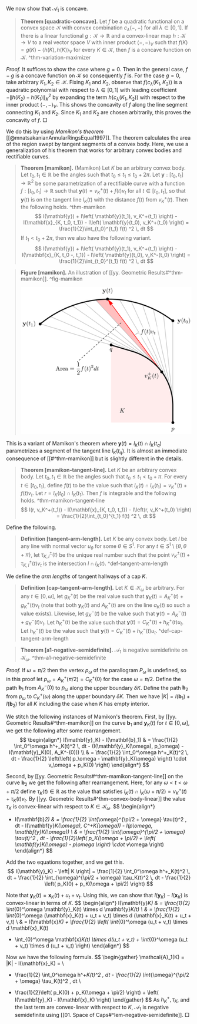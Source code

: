We now show that $\mathcal{A}_1$ is concave.

> __Theorem [quadratic-concave].__ Let $f$ be a quadratic functional on a convex space $\mathcal{K}$ with convex combination $c_\lambda(-, -)$ for all $\lambda \in [0, 1]$. If there is a linear functional $g : \mathcal{K} \to \mathbb{R}$ and a convex-linear map $h : \mathcal{K} \to V$ to a real vector space $V$ with inner product $\left< -, - \right>_V$ such that $f(K) = g(K) - \left< h(K), h(K) \right>_V$ for every $K \in \mathcal{K}$, then $f$ is a concave function on $\mathcal{K}$. ^thm-variation-maximizer

_Proof._ It suffices to show the case where $g = 0$. Then in the general case, $f - g$ is a concave function on $\mathcal{K}$ so consequently $f$ is. For the case $g = 0$, take arbitrary $K_1, K_2 \in \mathcal{K}$. Fixing $K_1$ and $K_2$, observe that $f(c_\lambda(K_1, K_2))$ is a quadratic polynomial with respect to $\lambda \in [0, 1]$ with leading coefficient $-\left\lVert h(K_2) - h(K_1) \right\rVert_K^2$ by expanding the term $h(c_\lambda(K_1, K_2))$ with respect to the inner product $\left< -, - \right>_V$. This shows the concavity of $f$ along the line segment connecting $K_1$ and $K_2$. Since $K_1$ and $K_2$ are chosen arbitrarily, this proves the concavity of $f$. □

We do this by using _Mamikon's theorem_ [[@mnatsakanianAnnularRingsEqual1997]]. The theorem calculates the area of the region swept by tangent segments of a convex body. Here, we use a generalization of his theorem that works for arbitrary convex bodies and rectifiable curves.

> __Theorem [mamikon].__ (Mamikon) Let $K$ be an arbitrary convex body. Let $t_0, t_1 \in \mathbb{R}$ be the angles such that $t_0 \leq t_1 \leq t_0 + 2 \pi$. Let $\mathbf{y} : [t_0, t_1] \to \mathbb{R}^2$ be some parametrization of a rectifiable curve with a function $f : [t_0, t_1] \to \mathbb{R}$ such that $\mathbf{y}(t) = v_K^+(t) + f(t)v_t$ for all $t \in [t_0, t_1]$, so that $\mathbf{y}(t)$ is on the tangent line $l_K(t)$ with the distance $f(t)$ from $v_K^+(t)$. Then the following holds. ^thm-mamikon
$$
I(\mathbf{y}) + I\left( \mathbf{y}(t_1), v_K^+(t_1) \right) - I(\mathbf{x}_{K, t_0, t_1}) - I\left( \mathbf{y}(t_0), v_K^+(t_0) \right) =  \frac{1}{2}\int_{t_0}^{t_1} f(t) ^2 \, dt
$$
> If $t_1 < t_0 + 2\pi$, then we also have the following variant.
$$
I(\mathbf{y}) + I\left( \mathbf{y}(t_1), v_K^+(t_1) \right) - I(\mathbf{x}_{K, t_0 -, t_1}) - I\left( \mathbf{y}(t_0), v_K^-(t_0) \right) =  \frac{1}{2}\int_{t_0}^{t_1} f(t) ^2 \, dt
$$

> __Figure [mamikon].__ An illustration of [[yy. Geometric Results#^thm-mamikon]]. ^fig-mamikon
> 
> ![70%](images/mamikon.svg)

This is a variant of Mamikon's theorem where $\mathbf{y}(t) = l_K(t) \cap l_K(t_q)$ parametrizes a segment of the tangent line $l_K(t_q)$. It is almost an immediate consequence of [[#^thm-mamikon]] but is slightly different in the details.

> __Theorem [mamikon-tangent-line].__ Let $K$ be an arbitrary convex body.  Let $t_0, t_1 \in \mathbb{R}$ be the angles such that $t_0 \leq t_1 < t_0 + \pi$. For every $t \in [t_0, t_1)$, define $f(t)$ to be the value such that $l_K(t) \cap l_K(t_1) = v_K^+(t) + f(t) v_t$. Let $r = l_K(t_0) \cap l_K(t_1)$. Then $f$ is integrable and the following holds. ^thm-mamikon-tangent-line
$$
I(r, v_K^+(t_1)) - I(\mathbf{x}_{K, t_0, t_1}) - I\left(r, v_K^+(t_0) \right) =  \frac{1}{2}\int_{t_0}^{t_1} f(t) ^2 \, dt
$$

Define the following.

> __Definition [tangent-arm-length].__ Let $K$ be any convex body. Let $l$ be any line with normal vector $u_\theta$ for some $\theta \in S^1$. For any $t \in S^1 \setminus \left\{ \theta, \theta + \pi \right\}$, let $\tau_{K, l}^{\pm}(t)$ be the unique real number such that the point $v_K^{\pm}(t) + \tau_{K, l}^{\pm}(t) v_t$ is the intersection $l \cap l_K(t)$. ^def-tangent-arm-length

We define the _arm lengths_ of tangent hallways of a cap $K$.

> __Definition [cap-tangent-arm-length].__ Let $K \in \mathcal{K}_\omega$ be arbitrary. For any $t \in [0, \omega]$, let $g_K^+(t)$ be the real value such that $\mathbf{y}_K(t) = A^+_K(t) + g_K^+(t) v_t$ (note that both $\mathbf{y}_K(t)$ and $A^+_K(t)$ are on the line $a_K(t)$ so such a value exists). Likewise, let $g_K^-(t)$ be the value such that $\mathbf{y}(t) = A^-_K(t) + g_K^-(t) v_t$. Let $h_K^+(t)$ be the value such that $\mathbf{y}(t) = C^+_K(t) + h_K^+(t) u_t$. Let $h_K^-(t)$ be the value such that $\mathbf{y}(t) = C^-_K(t) + h_K^-(t) u_t$. ^def-cap-tangent-arm-length

> __Theorem [a1-negative-semidefinite].__ $\mathcal{A}_1$ is negative semidefinite on $\mathcal{K}_\omega$. ^thm-a1-negative-semidefinite

_Proof._ If $\omega = \pi/2$ then the vertex $p_\omega$ of the parallogram $P_\omega$ is undefined, so in this proof let $p_\omega = A^+_K(\pi/2) = C^+_K(0)$ for the case $\omega = \pi/2$. Define the path $\mathbf{b}_1$ from $A_K^-(0)$ to $p_\omega$ along the upper boundary $\delta K$. Define the path $\mathbf{b}_2$ from $p_\omega$ to $C_K^+(\omega)$ along the upper boundary $\delta K$. Then we have $|K| = I(\mathbf{b}_1) + I(\mathbf{b}_2)$ for all $K$ including the case when $K$ has empty interior.

We stitch the following instances of Mamikon's theorem. First, by [[yy. Geometric Results#^thm-mamikon]] on the curve $\mathbf{b}_1$ and $\mathbf{y}_K(t)$ for $t \in [0, \omega]$, we get the following after some rearrangement.
$$
\begin{align*}
I(\mathbf{y}_K) - I(\mathbf{b}_1) & = \frac{1}{2} \int_0^\omega h^+_K(t)^2 \, dt - (I(\mathbf{y}_K(\omega), p_\omega) - I(\mathbf{y}_K(0), A_K^-(0))) \\
& = \frac{1}{2} \int_0^\omega h^+_K(t)^2 \, dt - \frac{1}{2} \left(\left( p_\omega - \mathbf{y}_K(\omega) \right) \cdot v_\omega + p_K(0) \right) 
\end{align*}
$$

Second, by [[yy. Geometric Results#^thm-mamikon-tangent-line]] on the curve $\mathbf{b}_2$ we get the following after rearrangement. Here, for any $\omega < t < \omega + \pi/2$ define $\tau_K(t) \in \mathbb{R}$ as the value that satisfies $l_K(t) \cap l_K(\omega + \pi/2) = v_K^+(t) + \tau_K(t) v_t$. By [[yy. Geometric Results#^thm-convex-body-linear]] the value $\tau_K$ is convex-linear with respect to $K \in \mathcal{K}_\omega$.
$$
\begin{align*}
- I(\mathbf{b}_2) & = \frac{1}{2} \int_{\omega}^{\pi/2 + \omega} \tau(t)^2 \, dt - I(\mathbf{y}_K(\omega), C^+_K(\omega)) - I(p_\omega, \mathbf{y}_K(\omega))  \\
& = \frac{1}{2} \int_{\omega}^{\pi/2 + \omega} \tau(t)^2 \, dt - \frac{1}{2}\left( p_K(\omega + \pi/2) + \left( \mathbf{y}_K(\omega) - p_\omega \right) \cdot v_\omega \right) 
\end{align*}
$$

Add the two equations together, and we get this.
$$
I(\mathbf{y}_K) - \left| K \right| = \frac{1}{2} \int_0^\omega h^+_K(t)^2 \, dt +  \frac{1}{2} \int_{\omega}^{\pi/2 + \omega} \tau_K(t)^2 \, dt - \frac{1}{2} \left( p_K(0) + p_K(\omega + \pi/2) \right) 
$$

Note that $\mathbf{y}_K(t) = \mathbf{x}_K(t) + u_t + v_t$. Using this, we can show that $I(\mathbf{y}_K) - I(\mathbf{x}_K)$ is convex-linear in terms of $K$.
$$
\begin{align*}
I(\mathbf{y}_K) & = \frac{1}{2} \int_{0}^\omega \mathbf{y}_K(t) \times d \mathbf{y}_K(t) \\
& = \frac{1}{2} \int_{0}^\omega (\mathbf{x}_K(t) + u_t + v_t) \times d (\mathbf{x}_K(t) + u_t + v_t)  \\
& = I(\mathbf{x}_K) + \frac{1}{2} \left( \int_{0}^\omega (u_t + v_t) \times d \mathbf{x}_K(t) 
+ \int_{0}^\omega \mathbf{x}_K(t) \times d(u_t + v_t) + \int_{0}^\omega (u_t + v_t) \times d (u_t + v_t) \right) 
\end{align*}
$$

Now we have the following formula. 
$$
\begin{gather}
\mathcal{A}_1(K) = |K| - I(\mathbf{x}_K) =  \\
 - \frac{1}{2} \int_0^\omega h^+_K(t)^2 \, dt - \frac{1}{2} \int_{\omega}^{\pi/2 + \omega} \tau_K(t)^2 \, dt  \\
 + \frac{1}{2}\left( p_K(0) + p_K(\omega + \pi/2) \right) + \left( I(\mathbf{y}_K) - I(\mathbf{x}_K) \right) 
\end{gather}
$$
As $h^+_K, \tau_K$, and the last term are convex-linear with respect to $K$, $\mathcal{A}_1$ is negative semidefinite using [[01. Space of Caps#^lem-negative-semidefinite]]. □